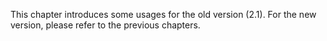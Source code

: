 This chapter introduces some usages for the old version (2.1). For the
new version, please refer to the previous chapters.
